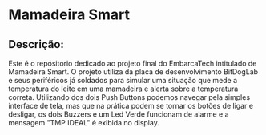 # Mamadeira Smart
## Descrição:
  Este é o repósitorio dedicado ao projeto final do EmbarcaTech intitulado de Mamadeira Smart. O projeto utiliza da placa de desenvolvimento BitDogLab e seus periféricos já soldados para
simular uma situação que mede a temperatura do leite em uma mamadeira e alerta sobre a temperatura correta. Utilizando dos dois Push Buttons podemos navegar pela simples interface de tela,
mas que na prática podem se tornar os botões de ligar e desligar, os dois Buzzers e um Led Verde funcionam de alarme e a mensagem "TMP IDEAL" é exibida no display.   

